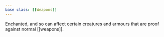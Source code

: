 ```yaml
---
base class: [[Weapons]]
---
```

 Enchanted, and so can affect certain creatures and armours that are proof against normal [[weapons]].